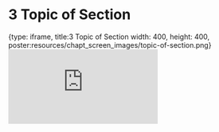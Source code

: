# 3 Topic of Section
 
{type: iframe, title:3 Topic of Section width: 400, height: 400, poster:resources/chapt_screen_images/topic-of-section.png}
![](https://jhudatascience.org/OTTR_Template/topic-of-section.html)
